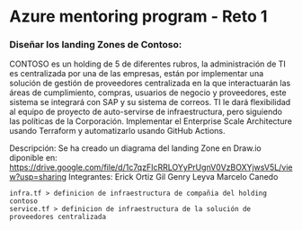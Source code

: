# Azure mentoring program - Reto 1

### Diseñar los landing Zones de Contoso:

CONTOSO es un holding de 5  de diferentes rubros, la administración de TI es centralizada por una de las empresas, están por implementar una solución de gestión de proveedores centralizada en la que interactuarán las áreas de cumplimiento, compras, usuarios de negocio y proveedores, este sistema se integrará con SAP y su sistema de correos. TI le dará flexibilidad al equipo de proyecto de auto-servirse de infraestructura, pero siguiendo las políticas de la Corporación.
Implementar el Enterprise Scale Architecture usando Terraform y automatizarlo usando GitHub Actions.

Descripción:
Se ha creado un diagrama del landing Zone en Draw.io diponible en:
https://drive.google.com/file/d/1c7qzFIcRRLOYyPrUgnV0VzBOXYjwsV5L/view?usp=sharing
Integrantes:
Erick Ortiz Gil
Genry Leyva
Marcelo Canedo

``` 
infra.tf > definicion de infraestructura de compañia del holding contoso
service.tf > definicion de infraestructura de la solución de proveedores centralizada
``` 


